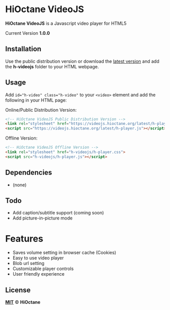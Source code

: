# HiOctane VideoJS 
**HiOctane VideoJS** is a Javascript video player for HTML5

Current Version **1.0.0**


## Installation
Use the public distribution version or download the [latest version](https://github.com/mist8kengas/hioctane-videojs/releases/tag/release) and add the **h-videojs** folder to your HTML webpage.

## Usage
Add `id="h-video" class="h-video"` to your `<video>` element and add the following in your HTML page:

Online/Public Distribution Version:
```html
<!-- HiOctane VideoJS Public Distribution Version -->
<link rel="stylesheet" href="https://videojs.hioctane.org/latest/h-player.css">
<script src="https://videojs.hioctane.org/latest/h-player.js"></script>
```

Offline Version:
```html
<!-- HiOctane VideoJS Offline Version -->
<link rel="stylesheet" href="h-videojs/h-player.css">
<script src="h-videojs/h-player.js"></script>
```

## Dependencies
- (none)

## Todo
- Add caption/subtitle support (coming soon)
- Add picture-in-picture mode

# Features
- Saves volume setting in browser cache (Cookies)
- Easy to use video player
- Blob url setting
- Customizable player controls
- User friendly experience

## License
**[MIT](https://choosealicense.com/licenses/mit/)** &copy; **HiOctane**
